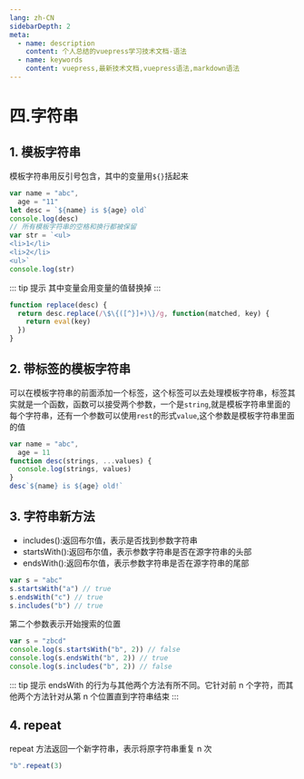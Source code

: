 ```yaml
---
lang: zh-CN
sidebarDepth: 2
meta:
  - name: description
    content: 个人总结的vuepress学习技术文档-语法
  - name: keywords
    content: vuepress,最新技术文档,vuepress语法,markdown语法
---
```


# 四.字符串

## 1. 模板字符串

模板字符串用反引号包含，其中的变量用`${}`括起来

```js
var name = "abc",
  age = "11"
let desc = `${name} is ${age} old`
console.log(desc)
// 所有模板字符串的空格和换行都被保留
var str = `<ul>
<li>1</li>
<li>2</li>
<ul>`
console.log(str)
```

::: tip 提示
其中变量会用变量的值替换掉
:::

```js
function replace(desc) {
  return desc.replace(/\$\{([^}]+)\}/g, function(matched, key) {
    return eval(key)
  })
}
```

## 2. 带标签的模板字符串

可以在模板字符串的前面添加一个标签，这个标签可以去处理模板字符串，标签其实就是一个函数，函数可以接受两个参数，一个是`string`,就是模板字符串里面的每个字符串，还有一个参数可以使用`rest`的形式`value`,这个参数是模板字符串里面的值

```js
var name = "abc",
  age = 11
function desc(strings, ...values) {
  console.log(strings, values)
}
desc`${name} is ${age} old!`
```

## 3. 字符串新方法

- includes():返回布尔值，表示是否找到参数字符串
- startsWith():返回布尔值，表示参数字符串是否在源字符串的头部
- endsWith():返回布尔值，表示参数字符串是否在源字符串的尾部

```js
var s = "abc"
s.startsWith("a") // true
s.endsWith("c") // true
s.includes("b") // true
```

第二个参数表示开始搜索的位置

```js
var s = "zbcd"
console.log(s.startsWith("b", 2)) // false
console.log(s.endsWith("b", 2)) // true
console.log(s.includes("b", 2)) // false
```

::: tip 提示
endsWith 的行为与其他两个方法有所不同。它针对前 n 个字符，而其他两个方法针对从第 n 个位置直到字符串结束
:::

## 4. repeat

repeat 方法返回一个新字符串，表示将原字符串重复 n 次

```js
"b".repeat(3)
```
